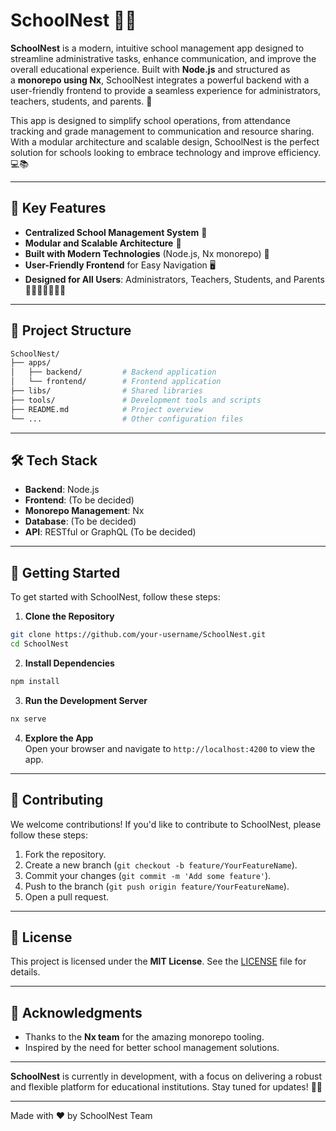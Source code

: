 # SchoolNest 🏫✨

**SchoolNest** is a modern, intuitive school management app designed to streamline administrative tasks, enhance communication, and improve the overall educational experience. Built with **Node.js** and structured as a **monorepo using Nx**, SchoolNest integrates a powerful backend with a user-friendly frontend to provide a seamless experience for administrators, teachers, students, and parents. 🚀

This app is designed to simplify school operations, from attendance tracking and grade management to communication and resource sharing. With a modular architecture and scalable design, SchoolNest is the perfect solution for schools looking to embrace technology and improve efficiency. 💻📚

---

## 🌟 Key Features

- **Centralized School Management System** 🏢
- **Modular and Scalable Architecture** 🧩
- **Built with Modern Technologies** (Node.js, Nx monorepo) 🔧
- **User-Friendly Frontend** for Easy Navigation 🖥️
- **Designed for All Users**: Administrators, Teachers, Students, and Parents 👨‍🏫👩‍🎓👨‍👩‍👧

---

## 📂 Project Structure

```bash
SchoolNest/
├── apps/
│   ├── backend/         # Backend application
│   └── frontend/        # Frontend application
├── libs/                # Shared libraries
├── tools/               # Development tools and scripts
├── README.md            # Project overview
└── ...                  # Other configuration files
```

---

## 🛠️ Tech Stack

- **Backend**: Node.js
- **Frontend**: (To be decided)
- **Monorepo Management**: Nx
- **Database**: (To be decided)
- **API**: RESTful or GraphQL (To be decided)

---

## 🚀 Getting Started

To get started with SchoolNest, follow these steps:

1. **Clone the Repository**

```bash
git clone https://github.com/your-username/SchoolNest.git
cd SchoolNest
```

2. **Install Dependencies**

```bash
npm install
```

3. **Run the Development Server**

```bash
nx serve
```

4. **Explore the App**  
   Open your browser and navigate to `http://localhost:4200` to view the app.

---

## 🤝 Contributing

We welcome contributions! If you'd like to contribute to SchoolNest, please follow these steps:

1. Fork the repository.
2. Create a new branch (`git checkout -b feature/YourFeatureName`).
3. Commit your changes (`git commit -m 'Add some feature'`).
4. Push to the branch (`git push origin feature/YourFeatureName`).
5. Open a pull request.

---

## 📄 License

This project is licensed under the **MIT License**. See the [LICENSE](https://chat.deepseek.com/a/chat/s/LICENSE) file for details.

---

## 🙏 Acknowledgments

- Thanks to the **Nx team** for the amazing monorepo tooling.
- Inspired by the need for better school management solutions.

---

**SchoolNest** is currently in development, with a focus on delivering a robust and flexible platform for educational institutions. Stay tuned for updates! 🚧🔜

---

Made with ❤️ by SchoolNest Team

